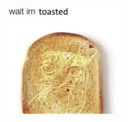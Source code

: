 <!--START_SECTION:update_image-->
<img src=https://raw.githubusercontent.com/sneakykestrel/sneakykestrel/main/.github/images/wait-im-toasted.jpg height="" width="" align=left alt=kitty />
<!--END_SECTION:update_image-->

